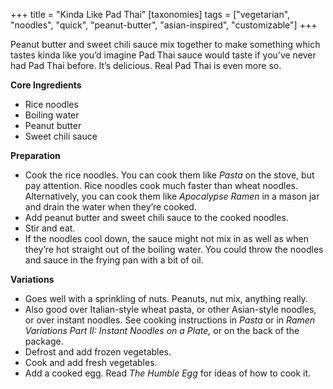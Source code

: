 +++
title = "Kinda Like Pad Thai"
[taxonomies]
tags = ["vegetarian", "noodles", "quick", "peanut-butter", "asian-inspired", "customizable"]
+++

Peanut butter and sweet chili sauce mix together to make something which tastes kinda like you’d imagine Pad Thai sauce would taste if you’ve never had Pad Thai before. It’s delicious. Real Pad Thai is even more so.

**Core Ingredients**

- Rice noodles
- Boiling water
- Peanut butter
- Sweet chili sauce

**Preparation**

- Cook the rice noodles. You can cook them like _Pasta_ on the stove, but pay attention. Rice noodles cook much faster than wheat noodles. Alternatively, you can cook them like _Apocalypse Ramen_ in a mason jar and drain the water when they’re cooked.
- Add peanut butter and sweet chili sauce to the cooked noodles.
- Stir and eat.
- If the noodles cool down, the sauce might not mix in as well as when they’re hot straight out of the boiling water. You could throw the noodles and sauce in the frying pan with a bit of oil.

**Variations**

- Goes well with a sprinkling of nuts. Peanuts, nut mix, anything really.
- Also good over Italian-style wheat pasta, or other Asian-style noodles, or over instant noodles. See cooking instructions in _Pasta_ or in _Ramen Variations Part II: Instant Noodles on a Plate,_ or on the back of the package.
- Defrost and add frozen vegetables.
- Cook and add fresh vegetables.
- Add a cooked egg. Read _The Humble Egg_ for ideas of how to cook it.
